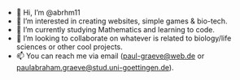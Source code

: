 - 👋 Hi, I’m @abrhm11
- 👀 I’m interested in creating websites, simple games & bio-tech.
- 🌱 I’m currently studying Mathematics and learning to code.
- 💞️ I’m looking to collaborate on whatever is related to biology/life sciences or other cool projects.
- 📫 You can reach me via email (paul-graeve@web.de or paulabraham.graeve@stud.uni-goettingen.de).

<!---
abrhm11/abrhm11 is a ✨ special ✨ repository because its `README.md` (this file) appears on your GitHub profile.
You can click the Preview link to take a look at your changes.
--->
